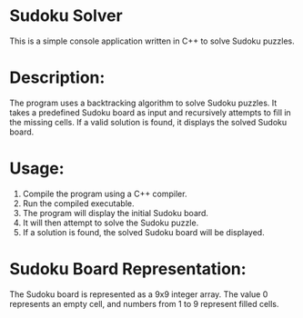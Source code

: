 # Sudoku Solver

This is a simple console application written in C++ to solve Sudoku puzzles.

# Description:
The program uses a backtracking algorithm to solve Sudoku puzzles. 
It takes a predefined Sudoku board as input and recursively attempts to fill in the missing cells. 
If a valid solution is found, it displays the solved Sudoku board.

# Usage:
1. Compile the program using a C++ compiler.
2. Run the compiled executable.
3. The program will display the initial Sudoku board.
4. It will then attempt to solve the Sudoku puzzle.
5. If a solution is found, the solved Sudoku board will be displayed.

# Sudoku Board Representation:
The Sudoku board is represented as a 9x9 integer array. The value 0 represents an empty cell, and numbers from 1 to 9 represent filled cells.
